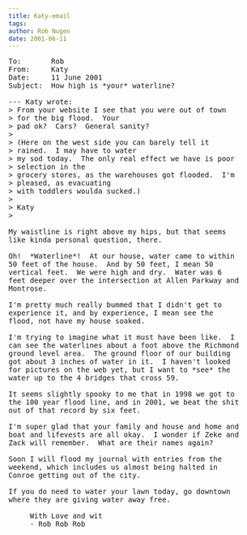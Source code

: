 ```yaml
---
title: Katy-email
tags: 
author: Rob Nugen
date: 2001-06-11
---
```


<pre>
To:       Rob
From:     Katy
Date:     11 June 2001
Subject:  How high is *your* waterline?

--- Katy wrote:
> From your website I see that you were out of town
> for the big flood.  Your 
> pad ok?  Cars?  General sanity?
> 
> (Here on the west side you can barely tell it
> rained.  I may have to water 
> my sod today.  The only real effect we have is poor
> selection in the 
> grocery stores, as the warehouses got flooded.  I'm
> pleased, as evacuating 
> with toddlers woulda sucked.)
> 
> Katy
> 

My waistline is right above my hips, but that seems
like kinda personal question, there.

Oh!  *Waterline*!  At our house, water came to within
50 feet of the house.  And by 50 feet, I mean 50
vertical feet.  We were high and dry.  Water was 6
feet deeper over the intersection at Allen Parkway and
Montrose.

I'm pretty much really bummed that I didn't get to
experience it, and by experience, I mean see the
flood, not have my house soaked.

I'm trying to imagine what it must have been like.  I
can see the waterlines about a foot above the Richmond
ground level area.  The ground floor of our building
got about 3 inches of water in it.  I haven't looked
for pictures on the web yet, but I want to *see* the
water up to the 4 bridges that cross 59.

It seems slightly spooky to me that in 1998 we got to
the 100 year flood line, and in 2001, we beat the shit
out of that record by six feet.

I'm super glad that your family and house and home and
boat and lifevests are all okay.  I wonder if Zeke and
Zack will remember.  What are their names again?

Soon I will flood my journal with entries from the
weekend, which includes us almost being halted in
Conroe getting out of the city.

If you do need to water your lawn today, go downtown
where they are giving water away free.

     With Love and wit
     - Rob Rob Rob
</pre>
